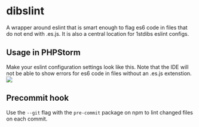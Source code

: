 # dibslint

A wrapper around eslint that is smart enough to flag es6 code in files that do not end with .es.js. It is also a central location for 1stdibs eslint configs.

## Usage in PHPStorm

Make your eslint configuration settings look like this. Note that the IDE will not be able to show errors for es6 code in files without an .es.js extenstion.
<img src="http://i.imgur.com/tSn6dPP.png">

## Precommit hook
Use the `--git` flag with the `pre-commit` package on npm to lint changed files on each commit.
